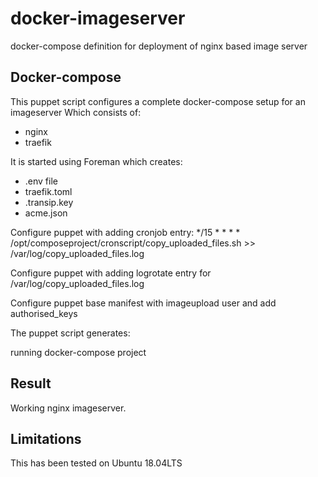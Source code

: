 docker-imageserver
=====================
docker-compose definition for deployment of nginx based image server


Docker-compose
--------------

This puppet script configures a complete docker-compose setup for an imageserver Which
consists of:

 - nginx
 - traefik

It is started using Foreman which creates:

 - .env file
 - traefik.toml
 - .transip.key
 - acme.json

Configure puppet with adding cronjob entry:
*/15 * * * * /opt/composeproject/cronscript/copy_uploaded_files.sh >> /var/log/copy_uploaded_files.log

Configure puppet with adding logrotate entry for /var/log/copy_uploaded_files.log

Configure puppet base manifest with imageupload user and add authorised_keys 

The puppet script generates:

running docker-compose project

Result
------
Working nginx imageserver. 

Limitations
-----------
This has been tested on Ubuntu 18.04LTS 
